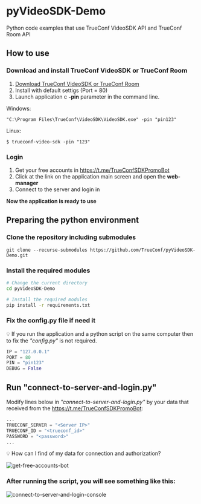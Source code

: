 # pyVideoSDK-Demo
Python code examples that use TrueConf VideoSDK API and TrueConf Room API

## How to use

### Download and install TrueConf VideoSDK or TrueConf Room

   1. [Download TrueConf VideoSDK or TrueConf Room](https://github.com/TrueConf/pyVideoSDK/blob/main/download.md)
   1. Install with default settigs (Port = 80)
   1. Launch application c **-pin** parameter in the command line.
   
   Windows:
   ```
   "C:\Program Files\TrueConf\VideoSDK\VideoSDK.exe" -pin "pin123"
   ```
   Linux:
   ```
   $ trueconf-video-sdk -pin "123"
   ```

### Login

   1. Get your free accounts in https://t.me/TrueConfSDKPromoBot
   1. Click at the link on the application main screen and open the **web-manager**
   1. Connect to the server and login in

**Now the application is ready to use**   

## Preparing the python environment

### Clone the repository including submodules

```
git clone --recurse-submodules https://github.com/TrueConf/pyVideoSDK-Demo.git
```

### Install the required modules

```bash
# Change the current directory
cd pyVideoSDK-Demo
```

```bash
# Install the required modules
pip install -r requirements.txt
```

### Fix the config.py file if need it

💡 If you run the application and a python script on the same computer then to fix the _"config.py"_ is not required.

```python
IP = "127.0.0.1"
PORT = 80
PIN = "pin123"
DEBUG = False
```

## Run "connect-to-server-and-login.py"

Modify lines below in _"connect-to-server-and-login.py"_ by your data that received from the https://t.me/TrueConfSDKPromoBot:

```python
...
TRUECONF_SERVER = "<Server IP>"
TRUECONF_ID = "<trueconf_id>"
PASSWORD = "<password>"
...
```

💡 How can I find of my data for connection and authorization?

![get-free-accounts-bot](https://user-images.githubusercontent.com/33928051/171378668-096026ee-356c-477e-95f4-2cac2fcf9679.png)

### After running the script, you will see something like this:

![connect-to-server-and-login-console](https://user-images.githubusercontent.com/33928051/171176897-5401a223-66af-4558-a151-15a46bddf189.png)


